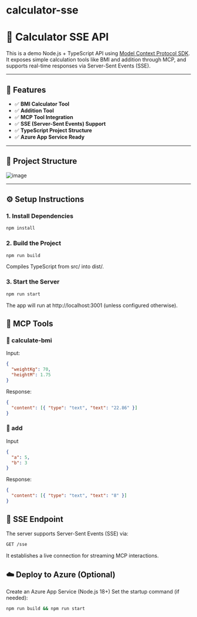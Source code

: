 # calculator-sse
# 🧮 Calculator SSE API

This is a demo Node.js + TypeScript API using [Model Context Protocol SDK](https://www.npmjs.com/package/@modelcontextprotocol/sdk). It exposes simple calculation tools like BMI and addition through MCP, and supports real-time responses via Server-Sent Events (SSE).

---

## 🚀 Features

- ✅ **BMI Calculator Tool**
- ✅ **Addition Tool**
- ✅ **MCP Tool Integration**
- ✅ **SSE (Server-Sent Events) Support**
- ✅ **TypeScript Project Structure**
- ✅ **Azure App Service Ready**

---

## 📁 Project Structure
![image](https://github.com/user-attachments/assets/8cb871fd-bc53-4dcb-a946-916be2ea8286)


---

## ⚙️ Setup Instructions

### 1. Install Dependencies

```bash
npm install
```

### 2. Build the Project

```bash
npm run build
```

Compiles TypeScript from src/ into dist/.

### 3. Start the Server

```bash
npm run start
```

The app will run at http://localhost:3001 (unless configured otherwise).

## 🧪 MCP Tools
### 🔹 calculate-bmi
Input:
```json
{
  "weightKg": 70,
  "heightM": 1.75
}
```

Response:

```json
{
  "content": [{ "type": "text", "text": "22.86" }]
}
```

### 🔹 add
Input

```json
{
  "a": 5,
  "b": 3
}
```

Response:
```json
{
  "content": [{ "type": "text", "text": "8" }]
}
```

## 🔁 SSE Endpoint
The server supports Server-Sent Events (SSE) via:

```bash
GET /sse
```
It establishes a live connection for streaming MCP interactions.

## ☁️ Deploy to Azure (Optional)
Create an Azure App Service (Node.js 18+)
Set the startup command (if needed):
```bash
npm run build && npm run start

